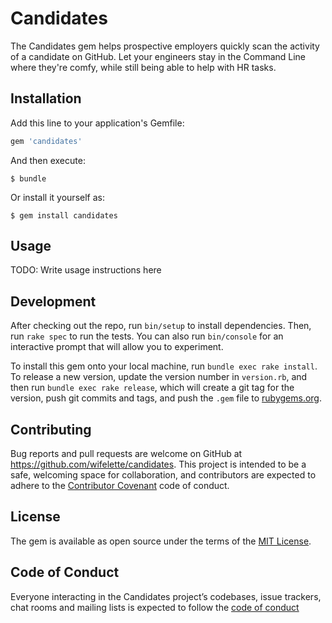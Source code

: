 # Candidates

The Candidates gem helps prospective employers quickly scan the activity of a candidate on GitHub. Let your engineers stay in the Command Line where they're comfy, while still being able to help with HR tasks.

## Installation

Add this line to your application's Gemfile:

```ruby
gem 'candidates'
```

And then execute:

    $ bundle

Or install it yourself as:

    $ gem install candidates

## Usage

TODO: Write usage instructions here

## Development

After checking out the repo, run `bin/setup` to install dependencies. Then, run `rake spec` to run the tests. You can also run `bin/console` for an interactive prompt that will allow you to experiment.

To install this gem onto your local machine, run `bundle exec rake install`. To release a new version, update the version number in `version.rb`, and then run `bundle exec rake release`, which will create a git tag for the version, push git commits and tags, and push the `.gem` file to [rubygems.org](https://rubygems.org).

## Contributing

Bug reports and pull requests are welcome on GitHub at https://github.com/wifelette/candidates. This project is intended to be a safe, welcoming space for collaboration, and contributors are expected to adhere to the [Contributor Covenant](http://contributor-covenant.org) code of conduct.

## License

The gem is available as open source under the terms of the [MIT License](https://opensource.org/licenses/MIT).

## Code of Conduct

Everyone interacting in the Candidates project’s codebases, issue trackers, chat rooms and mailing lists is expected to follow the [code of conduct](https://github.com/wifelette/candidates/blob/master/CODE_OF_CONDUCT.md)
